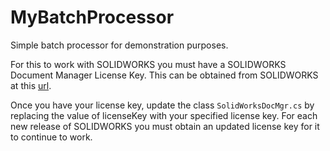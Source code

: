 # MyBatchProcessor
Simple batch processor for demonstration purposes.

For this to work with SOLIDWORKS you must have a SOLIDWORKS Document Manager License Key. This can be obtained from SOLIDWORKS at this [url](http://www.solidworks.com/sw/support/api-support.htm).

Once you have your license key, update the class `SolidWorksDocMgr.cs` by replacing the value of licenseKey with your specified license key. For each new release of SOLIDWORKS you must obtain an updated license key for it to continue to work.
